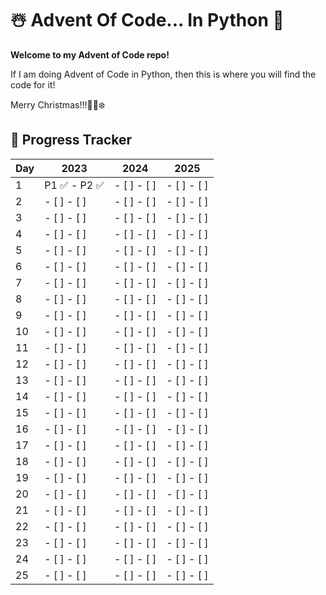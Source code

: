 # ☃️ Advent Of Code... In Python 🎄
**Welcome to my Advent of Code repo!**

If I am doing Advent of Code in Python, then this is where you will find the code
for it!

Merry Christmas!!!🎄🎅❄️

## 🎄 Progress Tracker

| Day | 2023 | 2024 | 2025 |
|-----|------|------|------|
| 1   | P1 ✅ - P2 ✅ | - [ ] - [ ] | - [ ] - [ ] |
| 2   | - [ ] - [ ] | - [ ] - [ ] | - [ ] - [ ] |
| 3   | - [ ] - [ ] | - [ ] - [ ] | - [ ] - [ ] |
| 4   | - [ ] - [ ] | - [ ] - [ ] | - [ ] - [ ] |
| 5   | - [ ] - [ ] | - [ ] - [ ] | - [ ] - [ ] |
| 6   | - [ ] - [ ] | - [ ] - [ ] | - [ ] - [ ] |
| 7   | - [ ] - [ ] | - [ ] - [ ] | - [ ] - [ ] |
| 8   | - [ ] - [ ] | - [ ] - [ ] | - [ ] - [ ] |
| 9   | - [ ] - [ ] | - [ ] - [ ] | - [ ] - [ ] |
| 10  | - [ ] - [ ] | - [ ] - [ ] | - [ ] - [ ] |
| 11  | - [ ] - [ ] | - [ ] - [ ] | - [ ] - [ ] |
| 12  | - [ ] - [ ] | - [ ] - [ ] | - [ ] - [ ] |
| 13  | - [ ] - [ ] | - [ ] - [ ] | - [ ] - [ ] |
| 14  | - [ ] - [ ] | - [ ] - [ ] | - [ ] - [ ] |
| 15  | - [ ] - [ ] | - [ ] - [ ] | - [ ] - [ ] |
| 16  | - [ ] - [ ] | - [ ] - [ ] | - [ ] - [ ] |
| 17  | - [ ] - [ ] | - [ ] - [ ] | - [ ] - [ ] |
| 18  | - [ ] - [ ] | - [ ] - [ ] | - [ ] - [ ] |
| 19  | - [ ] - [ ] | - [ ] - [ ] | - [ ] - [ ] |
| 20  | - [ ] - [ ] | - [ ] - [ ] | - [ ] - [ ] |
| 21  | - [ ] - [ ] | - [ ] - [ ] | - [ ] - [ ] |
| 22  | - [ ] - [ ] | - [ ] - [ ] | - [ ] - [ ] |
| 23  | - [ ] - [ ] | - [ ] - [ ] | - [ ] - [ ] |
| 24  | - [ ] - [ ] | - [ ] - [ ] | - [ ] - [ ] |
| 25  | - [ ] - [ ] | - [ ] - [ ] | - [ ] - [ ] |
